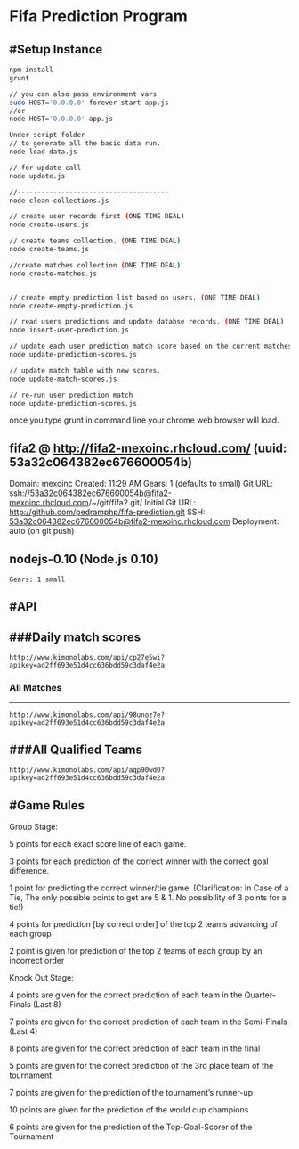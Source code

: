 Fifa Prediction Program
===============

#Setup Instance
---------------------
```sh
npm install
grunt

// you can also pass environment vars
sudo HOST='0.0.0.0' forever start app.js   
//or
node HOST='0.0.0.0' app.js

Under script folder
// to generate all the basic data run.
node load-data.js

// for update call
node update.js

//--------------------------------------
node clean-collections.js

// create user records first (ONE TIME DEAL)
node create-users.js

// create teams collection. (ONE TIME DEAL)
node create-teams.js

//create matches collection (ONE TIME DEAL)
node create-matches.js


// create empty prediction list based on users. (ONE TIME DEAL)
node create-empty-prediction.js

// read users predictions and update databse records. (ONE TIME DEAL)
node insert-user-prediction.js

// update each user prediction match score based on the current matches.
node update-prediction-scores.js

// update match table with new scores.
node update-match-scores.js

// re-run user prediction match
node update-prediction-scores.js


```
once you type grunt in command line your chrome web browser will load.


fifa2 @ http://fifa2-mexoinc.rhcloud.com/ (uuid: 53a32c064382ec676600054b)
--------------------------------------------------------------------------
  Domain:          mexoinc
  Created:         11:29 AM
  Gears:           1 (defaults to small)
  Git URL:         ssh://53a32c064382ec676600054b@fifa2-mexoinc.rhcloud.com/~/git/fifa2.git/
  Initial Git URL: http://github.com/pedramphp/fifa-prediction.git
  SSH:             53a32c064382ec676600054b@fifa2-mexoinc.rhcloud.com
  Deployment:      auto (on git push)

  nodejs-0.10 (Node.js 0.10)
  --------------------------
    Gears: 1 small



#API
------------------

###Daily match scores
---------------------------
```url
http://www.kimonolabs.com/api/cp27e5wi?apikey=ad2ff693e51d4cc636bdd59c3daf4e2a
```

### All Matches
-----------------
```url
http://www.kimonolabs.com/api/98unoz7e?apikey=ad2ff693e51d4cc636bdd59c3daf4e2a
```

###All Qualified Teams
---------------------------
```url
http://www.kimonolabs.com/api/aqp90wd0?apikey=ad2ff693e51d4cc636bdd59c3daf4e2a
```

#Game Rules
-----------------

Group Stage:

5 points for each exact score line of each game.

3 points for each prediction of the correct winner with the correct goal difference.

1 point for predicting the correct winner/tie game. (Clarification: In Case of a Tie, The only possible points to get are 5 & 1. No possibility of 3 points for a tie!)

4 points for prediction [by correct order] of the top 2 teams advancing of each group

2 point is given for prediction of the top 2 teams of each group by an incorrect order

Knock Out Stage:

4 points are given for the correct prediction of each team in the Quarter-Finals (Last 8)

7 points are given for the correct prediction of each team in the Semi-Finals (Last 4)

8 points are given for the correct prediction of each team in the final

5 points are given for the correct prediction of the 3rd place team of the tournament

7 points are given for the prediction of the tournament’s runner-up

10 points are given for the prediction of the world cup champions

6 points are given for the prediction of the Top-Goal-Scorer of the Tournament
